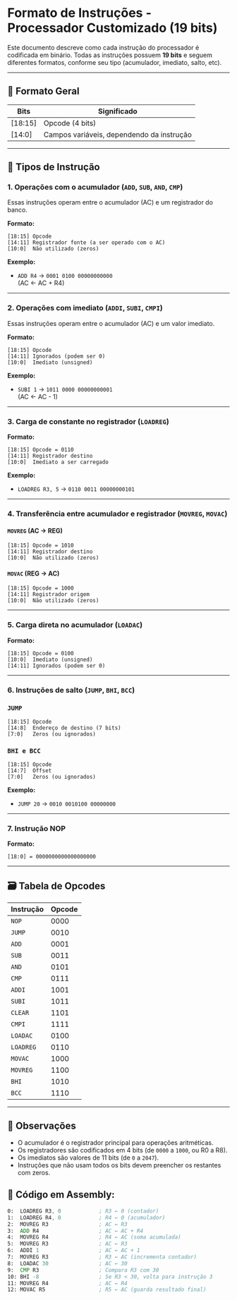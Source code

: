 # Formato de Instruções - Processador Customizado (19 bits)

Este documento descreve como cada instrução do processador é codificada em binário. Todas as instruções possuem **19 bits** e seguem diferentes formatos, conforme seu tipo (acumulador, imediato, salto, etc).

---

## 📌 Formato Geral

| Bits        | Significado         |
|-------------|---------------------|
| [18:15]     | Opcode (4 bits)     |
| [14:0]      | Campos variáveis, dependendo da instrução |

---

## 🧮 Tipos de Instrução

### 1. Operações com o acumulador (`ADD`, `SUB`, `AND`, `CMP`)

Essas instruções operam entre o acumulador (AC) e um registrador do banco.

**Formato:**

```
[18:15] Opcode  
[14:11] Registrador fonte (a ser operado com o AC)  
[10:0]  Não utilizado (zeros)
```

**Exemplo:**

- `ADD R4` → `0001 0100 00000000000`  
  (AC ← AC + R4)

---

### 2. Operações com imediato (`ADDI`, `SUBI`, `CMPI`)

Essas instruções operam entre o acumulador (AC) e um valor imediato.

**Formato:**

```
[18:15] Opcode  
[14:11] Ignorados (podem ser 0)  
[10:0]  Imediato (unsigned)
```

**Exemplo:**

- `SUBI 1` → `1011 0000 00000000001`  
  (AC ← AC - 1)

---

### 3. Carga de constante no registrador (`LOADREG`)

**Formato:**

```
[18:15] Opcode = 0110  
[14:11] Registrador destino  
[10:0]  Imediato a ser carregado
```

**Exemplo:**

- `LOADREG R3, 5` → `0110 0011 00000000101`

---

### 4. Transferência entre acumulador e registrador (`MOVREG`, `MOVAC`)

#### `MOVREG` (AC -> REG)

```
[18:15] Opcode = 1010  
[14:11] Registrador destino 
[10:0]  Não utilizado (zeros)
```

#### `MOVAC` (REG -> AC)

```
[18:15] Opcode = 1000  
[14:11] Registrador origem  
[10:0]  Não utilizado (zeros)
```

---

### 5. Carga direta no acumulador (`LOADAC`)

**Formato:**

```
[18:15] Opcode = 0100  
[10:0]  Imediato (unsigned)  
[14:11] Ignorados (podem ser 0)
```

---

### 6. Instruções de salto (`JUMP`, `BHI`, `BCC`)

### `JUMP`

```
[18:15] Opcode  
[14:8]  Endereço de destino (7 bits)  
[7:0]   Zeros (ou ignorados)
```

### `BHI e BCC`

```
[18:15] Opcode  
[14:7]  Offset  
[7:0]   Zeros (ou ignorados)
```

**Exemplo:**

- `JUMP 20` → `0010 0010100 00000000`

---

### 7. Instrução NOP

**Formato:**

```
[18:0] = 0000000000000000000
```

---

## 🗃️ Tabela de Opcodes

| Instrução | Opcode |
|----------|--------|
| `NOP`    | 0000   |
| `JUMP`   | 0010   |
| `ADD`    | 0001   |
| `SUB`    | 0011   |
| `AND`    | 0101   |
| `CMP`    | 0111   |
| `ADDI`   | 1001   |
| `SUBI`   | 1011   |
| `CLEAR`  | 1101   |
| `CMPI`   | 1111   |
| `LOADAC` | 0100   |
| `LOADREG`| 0110   |
| `MOVAC`  | 1000   |
| `MOVREG` | 1100   |
| `BHI`    | 1010   |
| `BCC`    | 1110   |

---

## 📌 Observações

- O acumulador é o registrador principal para operações aritméticas.
- Os registradores são codificados em 4 bits (de `0000` a `1000`, ou R0 a R8).
- Os imediatos são valores de 11 bits (de `0` a `2047`).
- Instruções que não usam todos os bits devem preencher os restantes com zeros.

## 📜 Código em Assembly:

```asm
0:  LOADREG R3, 0            ; R3 ← 0 (contador)
1:  LOADREG R4, 0            ; R4 ← 0 (acumulador)
2:  MOVREG R3                ; AC ← R3
3:  ADD R4                   ; AC ← AC + R4
4:  MOVREG R4                ; R4 ← AC (soma acumulada)
5:  MOVREG R3                ; AC ← R3
6:  ADDI 1                   ; AC ← AC + 1
7:  MOVREG R3                ; R3 ← AC (incrementa contador)
8:  LOADAC 30                ; AC ← 30
9:  CMP R3                   ; Compara R3 com 30
10: BHI -8                   ; Se R3 < 30, volta para instrução 3
11: MOVREG R4                ; AC ← R4
12: MOVAC R5                 ; R5 ← AC (guarda resultado final)

